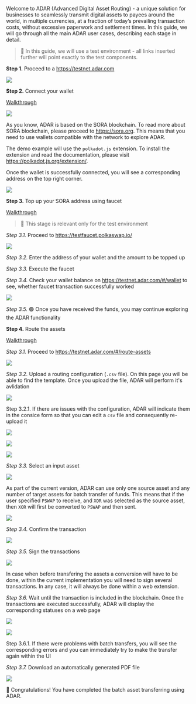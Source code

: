 Welcome to ADAR (Advanced Digital Asset Routing) - a unique solution for businesses to seamlessly transmit digital assets to payees around the world, in multiple currencies, at a fraction of today’s prevailing transaction costs, without excessive paperwork and settlement times. In this guide, we will go through all the main ADAR user cases, describing each stage in detail.

> 📝 In this guide, we will use a test environment - all links inserted further will point exactly to the test components.

**Step 1.** Proceed to a https://testnet.adar.com

![](./assets/main.png)

**Step 2.** Connect your wallet

[Walkthrough](./assets/connect_wallet.mov)

![](./assets/connect_wallet.png)

As you know, ADAR  is based on the SORA blockchain. To read more about SORA blockchain, please proceed to https://sora.org. This means that you need to use wallets compatible with the network to explore ADAR.

The demo example will use the `polkadot.js` extension. To install the extension and read the documentation, please visit https://polkadot.js.org/extension/.

Once the wallet is successfully connected, you will see a corresponding address on the top right corner.

![](./assets/main_wallet_connected.png)

**Step 3.** Top up your SORA address using faucet

[Walkthrough](./assets/faucet.mov)

> 📝 This stage is relevant only for the test environment

*Step 3.1.* Proceed to https://testfaucet.polkaswap.io/

![](./assets/faucet.png)

*Step 3.2.* Enter the address of your wallet and the amount to be topped up

*Step 3.3.* Execute the faucet

*Step 3.4.* Check your wallet balance on https://testnet.adar.com/#/wallet to see, whether faucet transaction successfully worked

![](./assets/balance.png)

*Step 3.5.* 🟢 Once you have received the funds, you may continue exploring the ADAR functionality

**Step 4.** Route the assets

[Walkthrough](./assets/main_flow.mp4)

*Step 3.1.* Proceed to https://testnet.adar.com/#/route-assets

![](./assets/main_wallet_connected.png)

*Step 3.2.* Upload a routing configuration (`.csv` file). On this page you will be able to find the template. Once you upload the file, ADAR will perform it's avlidation

![](./assets/csv_validation.png)

Step 3.2.1. If there are issues with the configuration, ADAR will indicate them in the consice form so that you can edit a `csv` file and consequently re-upload it

![](./assets/issue_found.png)

![](./assets/issue_highlighted.png)

![](./assets/issue_resolved.png)

*Step 3.3.* Select an input asset

![](./assets/input_asset_selection.png)

As part of the current version, ADAR can use only one source asset and any number of target assets for batch transfer of funds. This means that if the user specified `PSWAP` to receive, and `XOR` was selected as the source asset, then `XOR` will first be converted to `PSWAP` and then sent.

![](./assets/swap.png)

*Step 3.4.* Confirm the transaction

![](./assets/confirmation.png)

*Step 3.5.* Sign the transactions

![](./assets/sign.png)

In case when before transfering the assets a conversion will have to be done, within the current implementation you will need to sign several transactions. In any case, it will always be done within a web extension.

*Step 3.6.* Wait until the transaction is included in the blockchain. Once the transactions are executed successfully, ADAR will display the corresponding statuses on a web page

![](./assets/routing_result.png)

![](./assets/routing_result_end.png)

Step 3.6.1. If there were problems with batch transfers, you will see the corresponding errors and you can immediately try to make the transfer again within the UI

*Step 3.7.* Download an automatically generated PDF file

![](./assets/pdf.png)

🎉 Congratulations! You have completed the batch asset transferring using ADAR.